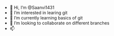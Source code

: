 - 👋 Hi, I’m @Saanvi1431
- 👀 I’m interested in learing git
- 🌱 I’m currently learning basics of git
- 💞️ I’m looking to collaborate on different branches
- 📫 

<!---
Saanvi1431/Saanvi1431 is a ✨ special ✨ repository because its `README.md` (this file) appears on your GitHub profile.
You can click the Preview link to take a look at your changes.
--->
